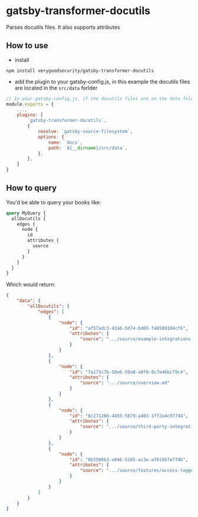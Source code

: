 # gatsby-transformer-docutils

Parses docutils files. It also supports attributes


## How to use

- install

```ssh
npm install verygoodsecurity/gatsby-transformer-docutils
```

- add the plugin to your gatsby-config.js, in this example the docutils files are located in the `src/data` forlder

```javascript
// In your gatsby-config.js, if the docutils files are on the data folder
module.exports = {
    ...,
    plugins: [
        `gatsby-transformer-docutils`,
        {
            resolve: `gatsby-source-filesystem`,
            options: {
                name: `docs`,
                path: `${__dirname}/src/data`,
            },
        },
    ]
}
```

## How to query

You'd be able to query your books like:

```graphql
query MyQuery {
  allDocutils {
    edges {
      node {
        id
        attributes {
          source
        }
      }
    }
  }
}
```

Which would return:

```json
{
    "data": {
        "allDocutils": {
            "edges": [
                {
                    "node": {
                        "id": "af57adc3-43ab-5d74-bd65-f48589104cf6",
                        "attributes": {
                            "source": ".../source/example-integrations.md"
                        }
                    }
                },
                {
                    "node": {
                        "id": "7a173c7b-58e6-59a0-a0f0-8c7e46bc79c4",
                        "attributes": {
                            "source": ".../source/overview.md"
                        }
                    }
                },
                {
                    "node": {
                        "id": "8c271266-4455-5879-a401-1ff2a4c97744",
                        "attributes": {
                            "source": ".../source/third-party-integrations.md"
                        }
                    }
                },
                {
                    "node": {
                        "id": "0b5508b3-e846-5205-ac3e-a7016b7e774b",
                        "attributes": {
                            "source": ".../source/features/access-logger.md"
                        }
                    }
                }
            ]
        }
    }
}
        
```
